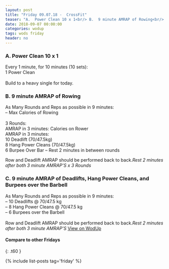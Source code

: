```yaml
---
layout: post
title: "Friday 09.07.18 -  CrossFit"
teaser: "A.  Power Clean 10 x 1<br/> B.  9 minute AMRAP of Rowing<br/> C.  9 minute AMRAP of Deadlifts, Hang Power Cleans, and Burpees over the Barbell"
date: 2018-09-07 00:00:00
categories: wodup
tags: wods friday
header: no
---
```



<h3>A.  Power Clean 10 x 1</h3>
Every 1 minute, for 10 minutes (10 sets):<br/>1 Power Clean<br/><br/>Build to a heavy single for today.
<h3>B.  9 minute AMRAP of Rowing</h3>
As Many Rounds and Reps as possible in 9 minutes:<br/>– Max Calories of Rowing<br/><br/>3 Rounds:<br/>
AMRAP in 3 minutes:  Calories on Rower<br/>
AMRAP in 3 minutes:<br/>
10 Deadlift (70/47.5kg)<br/>
8 Hang Power Cleans (70/47.5kg)<br/>
6 Burpee Over Bar – Rest 2 minutes in between rounds

Row and Deadlift AMRAP should be performed back to back.<em>Rest 2 minutes after both 3 minute AMRAP'S x 3 Rounds</em>
<h3>C.  9 minute AMRAP of Deadlifts, Hang Power Cleans, and Burpees over the Barbell</h3>
As Many Rounds and Reps as possible in 9 minutes:<br/>– 10 Deadlifts @ 70/47.5 kg<br/>– 8 Hang Power Cleans @ 70/47.5 kg<br/>– 6 Burpees over the Barbell<br/><br/>Row and Deadlift AMRAP should be performed back to back.<em>Rest 2 minutes after both 3 minute AMRAP'S</em>
<a href="https://www.wodup.com/gyms/asphodel/wods/9075" target="blank">View on WodUp</a>


#### Compare to other Fridays
{: .t60 }

{% include list-posts tag='friday' %}